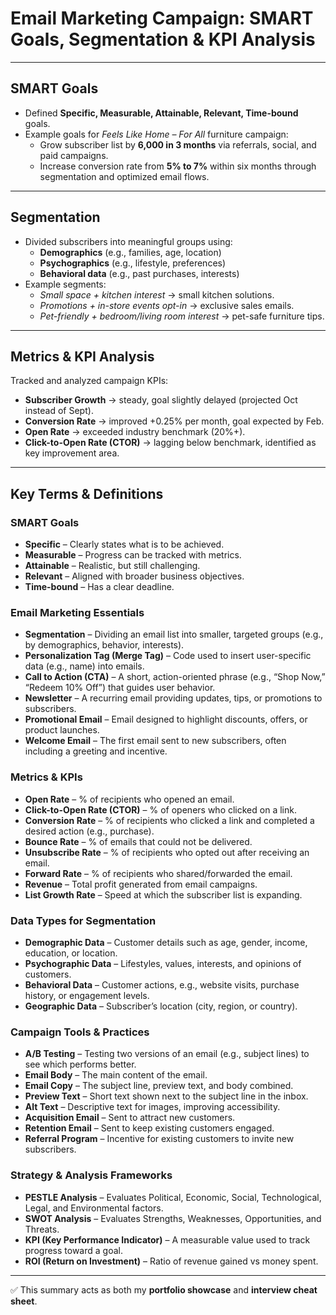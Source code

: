 # Email Marketing Campaign: SMART Goals, Segmentation & KPI Analysis

---

## SMART Goals  
- Defined **Specific, Measurable, Attainable, Relevant, Time-bound** goals.  
- Example goals for *Feels Like Home – For All* furniture campaign:  
  - Grow subscriber list by **6,000 in 3 months** via referrals, social, and paid campaigns.  
  - Increase conversion rate from **5% to 7%** within six months through segmentation and optimized email flows.  

---

## Segmentation  
- Divided subscribers into meaningful groups using:  
  - **Demographics** (e.g., families, age, location)  
  - **Psychographics** (e.g., lifestyle, preferences)  
  - **Behavioral data** (e.g., past purchases, interests)  
- Example segments:  
  - *Small space + kitchen interest* → small kitchen solutions.  
  - *Promotions + in-store events opt-in* → exclusive sales emails.  
  - *Pet-friendly + bedroom/living room interest* → pet-safe furniture tips.  

---

## Metrics & KPI Analysis  
Tracked and analyzed campaign KPIs:  
- **Subscriber Growth** → steady, goal slightly delayed (projected Oct instead of Sept).  
- **Conversion Rate** → improved +0.25% per month, goal expected by Feb.  
- **Open Rate** → exceeded industry benchmark (20%+).  
- **Click-to-Open Rate (CTOR)** → lagging below benchmark, identified as key improvement area.  

---

## Key Terms & Definitions  

### SMART Goals  
- **Specific** – Clearly states what is to be achieved.  
- **Measurable** – Progress can be tracked with metrics.  
- **Attainable** – Realistic, but still challenging.  
- **Relevant** – Aligned with broader business objectives.  
- **Time-bound** – Has a clear deadline.  

### Email Marketing Essentials  
- **Segmentation** – Dividing an email list into smaller, targeted groups (e.g., by demographics, behavior, interests).  
- **Personalization Tag (Merge Tag)** – Code used to insert user-specific data (e.g., name) into emails.  
- **Call to Action (CTA)** – A short, action-oriented phrase (e.g., “Shop Now,” “Redeem 10% Off”) that guides user behavior.  
- **Newsletter** – A recurring email providing updates, tips, or promotions to subscribers.  
- **Promotional Email** – Email designed to highlight discounts, offers, or product launches.  
- **Welcome Email** – The first email sent to new subscribers, often including a greeting and incentive.  

### Metrics & KPIs  
- **Open Rate** – % of recipients who opened an email.  
- **Click-to-Open Rate (CTOR)** – % of openers who clicked on a link.  
- **Conversion Rate** – % of recipients who clicked a link and completed a desired action (e.g., purchase).  
- **Bounce Rate** – % of emails that could not be delivered.  
- **Unsubscribe Rate** – % of recipients who opted out after receiving an email.  
- **Forward Rate** – % of recipients who shared/forwarded the email.  
- **Revenue** – Total profit generated from email campaigns.  
- **List Growth Rate** – Speed at which the subscriber list is expanding.  

### Data Types for Segmentation  
- **Demographic Data** – Customer details such as age, gender, income, education, or location.  
- **Psychographic Data** – Lifestyles, values, interests, and opinions of customers.  
- **Behavioral Data** – Customer actions, e.g., website visits, purchase history, or engagement levels.  
- **Geographic Data** – Subscriber’s location (city, region, or country).  

### Campaign Tools & Practices  
- **A/B Testing** – Testing two versions of an email (e.g., subject lines) to see which performs better.  
- **Email Body** – The main content of the email.  
- **Email Copy** – The subject line, preview text, and body combined.  
- **Preview Text** – Short text shown next to the subject line in the inbox.  
- **Alt Text** – Descriptive text for images, improving accessibility.  
- **Acquisition Email** – Sent to attract new customers.  
- **Retention Email** – Sent to keep existing customers engaged.  
- **Referral Program** – Incentive for existing customers to invite new subscribers.  

### Strategy & Analysis Frameworks  
- **PESTLE Analysis** – Evaluates Political, Economic, Social, Technological, Legal, and Environmental factors.  
- **SWOT Analysis** – Evaluates Strengths, Weaknesses, Opportunities, and Threats.  
- **KPI (Key Performance Indicator)** – A measurable value used to track progress toward a goal.  
- **ROI (Return on Investment)** – Ratio of revenue gained vs money spent.  

---


✅ This summary acts as both my **portfolio showcase** and **interview cheat sheet**.  

